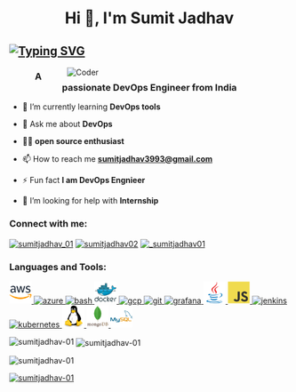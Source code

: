 <h1 align="center">Hi 👋, I'm Sumit Jadhav</h1>

 <h2><a href="https://git.io/typing-svg"><img src="https://readme-typing-svg.demolab.com?font=Fira+Code&weight=600&pause=996&center=true&random=false&width=435&lines=DevOps+Engineer+.+.+." alt="Typing SVG" /></a></h2>

<img alt="Coder" align="right" width="400"  src= "https://miro.medium.com/v2/resize:fit:1400/1*pvyg35Epezjv5T6nSjFkZw.gif">
 
<h3 align="center">A passionate DevOps Engineer from India</h3>


- 🌱 I’m currently learning **DevOps tools**

- 💬 Ask me about **DevOps**
  
- 👨‍💻 **open source enthusiast**

- 📫 How to reach me **sumitjadhav3993@gmail.com**

- ⚡ Fun fact **I am DevOps Engnieer**

- 🤝 I’m looking for help with **Internship**


<h3 align="left">Connect with me:</h3>
<p align="left">
<a href="https://twitter.com/sumitjadhav_01" target="blank"><img align="center" src="https://raw.githubusercontent.com/rahuldkjain/github-profile-readme-generator/master/src/images/icons/Social/twitter.svg" alt="sumitjadhav_01" height="30" width="40" /></a>
<a href="https://fb.com/sumitjadhav02" target="blank"><img align="center" src="https://raw.githubusercontent.com/rahuldkjain/github-profile-readme-generator/master/src/images/icons/Social/facebook.svg" alt="sumitjadhav02" height="30" width="40" /></a>
<a href="https://instagram.com/_sumitjadhav01" target="blank"><img align="center" src="https://raw.githubusercontent.com/rahuldkjain/github-profile-readme-generator/master/src/images/icons/Social/instagram.svg" alt="_sumitjadhav01" height="30" width="40" /></a>
</p>

<h3 align="left">Languages and Tools:</h3>
<p align="left"> <a href="https://aws.amazon.com" target="_blank" rel="noreferrer"> <img src="https://raw.githubusercontent.com/devicons/devicon/master/icons/amazonwebservices/amazonwebservices-original-wordmark.svg" alt="aws" width="40" height="40"/> </a> <a href="https://azure.microsoft.com/en-in/" target="_blank" rel="noreferrer"> <img src="https://www.vectorlogo.zone/logos/microsoft_azure/microsoft_azure-icon.svg" alt="azure" width="40" height="40"/> </a> <a href="https://www.gnu.org/software/bash/" target="_blank" rel="noreferrer"> <img src="https://www.vectorlogo.zone/logos/gnu_bash/gnu_bash-icon.svg" alt="bash" width="40" height="40"/> </a> <a href="https://www.docker.com/" target="_blank" rel="noreferrer"> <img src="https://raw.githubusercontent.com/devicons/devicon/master/icons/docker/docker-original-wordmark.svg" alt="docker" width="40" height="40"/> </a> <a href="https://cloud.google.com" target="_blank" rel="noreferrer"> <img src="https://www.vectorlogo.zone/logos/google_cloud/google_cloud-icon.svg" alt="gcp" width="40" height="40"/> </a> <a href="https://git-scm.com/" target="_blank" rel="noreferrer"> <img src="https://www.vectorlogo.zone/logos/git-scm/git-scm-icon.svg" alt="git" width="40" height="40"/> </a> <a href="https://grafana.com" target="_blank" rel="noreferrer"> <img src="https://www.vectorlogo.zone/logos/grafana/grafana-icon.svg" alt="grafana" width="40" height="40"/> </a> <a href="https://www.java.com" target="_blank" rel="noreferrer"> <img src="https://raw.githubusercontent.com/devicons/devicon/master/icons/java/java-original.svg" alt="java" width="40" height="40"/> </a> <a href="https://developer.mozilla.org/en-US/docs/Web/JavaScript" target="_blank" rel="noreferrer"> <img src="https://raw.githubusercontent.com/devicons/devicon/master/icons/javascript/javascript-original.svg" alt="javascript" width="40" height="40"/> </a> <a href="https://www.jenkins.io" target="_blank" rel="noreferrer"> <img src="https://www.vectorlogo.zone/logos/jenkins/jenkins-icon.svg" alt="jenkins" width="40" height="40"/> </a> <a href="https://kubernetes.io" target="_blank" rel="noreferrer"> <img src="https://www.vectorlogo.zone/logos/kubernetes/kubernetes-icon.svg" alt="kubernetes" width="40" height="40"/> </a> <a href="https://www.linux.org/" target="_blank" rel="noreferrer"> <img src="https://raw.githubusercontent.com/devicons/devicon/master/icons/linux/linux-original.svg" alt="linux" width="40" height="40"/> </a> <a href="https://www.mongodb.com/" target="_blank" rel="noreferrer"> <img src="https://raw.githubusercontent.com/devicons/devicon/master/icons/mongodb/mongodb-original-wordmark.svg" alt="mongodb" width="40" height="40"/> </a> <a href="https://www.mysql.com/" target="_blank" rel="noreferrer"> <img src="https://raw.githubusercontent.com/devicons/devicon/master/icons/mysql/mysql-original-wordmark.svg" alt="mysql" width="40" height="40"/> </a> </p>

<p><img align="left" src="https://github-readme-stats.vercel.app/api/top-langs?username=sumitjadhav-01&show_icons=true&locale=en&layout=compact" alt="sumitjadhav-01" /></p>

<p>&nbsp;<img align="center" src="https://github-readme-stats.vercel.app/api?username=sumitjadhav-01&show_icons=true&locale=en" alt="sumitjadhav-01" /></p>

<p><img align="center" src="https://github-readme-streak-stats.herokuapp.com/?user=sumitjadhav-01&" alt="sumitjadhav-01" /></p>


<p align="left"> <a href="https://github.com/ryo-ma/github-profile-trophy"><img src="https://github-profile-trophy.vercel.app/?username=sumitjadhav-01" alt="sumitjadhav-01" /></a> </p>
